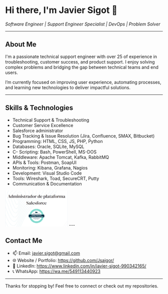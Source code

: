 # Hi there, I'm Javier Sigot 👋

*Software Engineer | Support Engineer Specialist | DevOps | Problem Solver*

---

## About Me

I'm a passionate technical support engineer with over 25 of experience in troubleshooting, customer success, and product support. I enjoy solving complex problems and bridging the gap between technical teams and end users.

I’m currently focused on improving user experience, automating processes, and learning new technologies to deliver impactful solutions.

---

## Skills & Technologies

- Technical Support & Troubleshooting  
- Customer Service Excellence
- Salesforce administrator  
- Bug Tracking & Issue Resolution (Jira, Confluence, SMAX, Bitbucket)  
- Programming: HTML, CSS, JS, PHP, Python
- Databases: Oracle, SQLite, MySQL
- C- Scripting: Bash, PowerShell, MS-DOS
- Middleware: Apache Tomcat, Kafka, RabbitMQ
- APIs & Tools: Postman, SoapUI
- Monitoring: Kibana, Grafana, Nagios
- Development: Visual Studio Code
- Tools: Wireshark, Toad, SecureCRT, Putty 
- Communication & Documentation  

<img src="19-08-2025_11-43-16.jpg" alt="Logo" width="200">
---

## Contact Me

- 📫 Email: javier.sigot@gmail.com  
- 🌐 Website / Portfolio: https://github.com/Jsaigor/  
- 🔗 LinkedIn: https://www.linkedin.com/in/javier-sigot-990342165/
- 📞 WhatsApp: https://wa.me/549113440923

---

Thanks for stopping by! Feel free to connect or check out my repositories.


